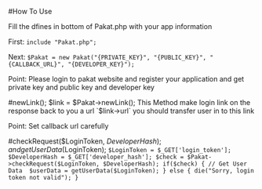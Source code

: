 #How To Use

Fill the dfines in bottom of Pakat.php with your app information

First: `include "Pakat.php";`

Next: `$Pakat = new Pakat("{PRIVATE_KEY}", "{PUBLIC_KEY}", "{CALLBACK_URL}", "{DEVELOPER_KEY}");`

Point: Please login to pakat website and register your application and get private key and public key and developer key


#newLink();
    $link = $Pakat->newLink();
This Method make login link on the response back to you a url `$link->url` you should transfer user in to this link

Point: Set callback url carefully

#checkRequest($LoginToken, $DeveloperHash); and getUserData($LoginToken);
    `$LoginToken = $_GET['login_token'];
    $DeveloperHash = $_GET['developer_hash'];
    $check = $Pakat->checkRequest($LoginToken, $DeveloperHash);
    if($check) {
        // Get User Data 
        $userData = getUserData($LoginToken);
    } else {
        die("Sorry, login token not valid");
    }`
   
